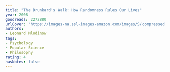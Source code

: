```yaml
---
title: "The Drunkard's Walk: How Randomness Rules Our Lives"
year: 2008
goodreads: 2272880
urlCover: "https://images-na.ssl-images-amazon.com/images/S/compressed.photo.goodreads.com/books/1320392907i/2272880.jpg"
authors:
- Leonard Mlodinow
tags:
- Psychology
- Popular Science
- Philosophy
rating: 4
hasNotes: false
---
```


